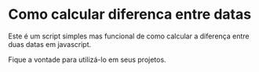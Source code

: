 # Como calcular diferenca entre datas
Este é um script simples mas funcional de como calcular a diferença entre duas datas em javascript.

Fique a vontade para utilizá-lo em seus projetos.
